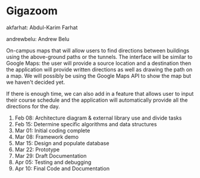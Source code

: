Gigazoom
========

akfarhat: Abdul-Karim Farhat

andrewbelu: Andrew Belu

On-campus maps that will allow users to find directions between buildings using the above-ground paths or the tunnels.
The interface will be similar to Google Maps: the user will provide a source location and a destination then the application will provide written directions as well as drawing the path on a map. 
We will possibly be using the Google Maps API to show the map but we haven't decided yet.

If there is enough time, we can also add in a feature that allows user to input their course schedule and the application will automatically provide all the directions for the day. 

1. Feb 08: Architecture diagram & external library use and divide tasks
2. Feb 15: Determine specific algorithms and data structures
3. Mar 01: Initial coding complete
4. Mar 08: Framework demo
5. Mar 15: Design and populate database
6. Mar 22: Prototype
7. Mar 29: Draft Documentation
8. Apr 05: Testing and debugging
9. Apr 10: Final Code and Documentation
